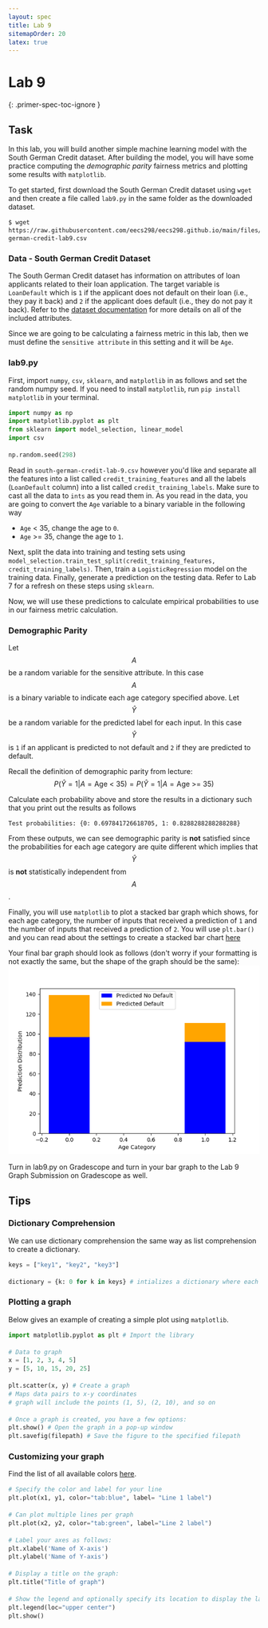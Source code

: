 ```yaml
---
layout: spec
title: Lab 9
sitemapOrder: 20
latex: true
---
```


Lab 9
==========================
{: .primer-spec-toc-ignore }


## Task
In this lab, you will build another simple machine learning model with the South German Credit dataset. After building the model, you will have some practice computing the *demographic parity* fairness metrics and plotting some results with `matplotlib`.

To get started, first download the South German Credit dataset using `wget` and then create a file called `lab9.py` in the same folder as the downloaded dataset.
```terminal
$ wget https://raw.githubusercontent.com/eecs298/eecs298.github.io/main/files/south-german-credit-lab9.csv
```

### Data - South German Credit Dataset
The South German Credit dataset has information on attributes of loan applicants related to their loan application. The target variable is `LoanDefault` which is `1` if the applicant does not default on their loan (i.e., they pay it back) and `2` if the applicant does default (i.e., they do not pay it back). Refer to the [dataset documentation](https://archive.ics.uci.edu/dataset/144/statlog+german+credit+data) for more details on all of the included attributes.

Since we are going to be calculating a fairness metric in this lab, then we must define the `sensitive attribute` in this setting and it will be `Age`. 

### lab9.py
First, import `numpy`, `csv`, `sklearn`, and `matplotlib` in as follows and set the random numpy seed. If you need to install `matplotlib`, run `pip install matplotlib` in your terminal.
```python
import numpy as np
import matplotlib.pyplot as plt
from sklearn import model_selection, linear_model
import csv

np.random.seed(298)
```

Read in `south-german-credit-lab-9.csv` however you'd like and separate all the features into a list called `credit_training_features` and all the labels (`LoanDefault` column) into a list called `credit_training_labels`. Make sure to cast all the data to `ints` as you read them in. As you read in the data, you are going to convert the `Age` variable to a binary variable in the following way
* `Age` < 35, change the age to `0`.
* `Age` >= 35, change the age to `1`.

Next, split the data into training and testing sets using `model_selection.train_test_split(credit_training_features, credit_training_labels)`. Then, train a `LogisticRegression` model on the training data. Finally, generate a prediction on the testing data. Refer to Lab 7 for a refresh on these steps using `sklearn`. 

Now, we will use these predictions to calculate empirical probabilities to use in our fairness metric calculation.

### Demographic Parity
Let $$A$$ be a random variable for the sensitive attribute. In this case $$A$$ is a binary variable to indicate each age category specified above. Let $$\hat{Y}$$ be a random variable for the predicted label for each input. In this case $$\hat{Y}$$ is `1` if an applicant is predicted to not default and `2` if they are predicted to default.

Recall the definition of demographic parity from lecture:
$$
P(\hat{Y} = 1 | A = \text{Age < 35}) = P(\hat{Y} = 1 | A = \text{Age >= 35})
$$

Calculate each probability above and store the results in a dictionary such that you print out the results as follows
```output
Test probabilities: {0: 0.697841726618705, 1: 0.8288288288288288}
```
From these outputs, we can see demographic parity is **not** satisfied since the probabilities for each age category are quite different which implies that $$\hat{Y}$$ is **not** statistically independent from $$A$$.

Finally, you will use `matplotlib` to plot a stacked bar graph which shows, for each age category, the number of inputs that received a prediction of `1` and the number of inputs that received a prediction of `2`. You will use `plt.bar()` and you can read about the settings to create a stacked bar chart [here](https://matplotlib.org/stable/gallery/lines_bars_and_markers/bar_stacked.html#sphx-glr-gallery-lines-bars-and-markers-bar-stacked-py)


Your final bar graph should look as follows (don't worry if your formatting is not exactly the same, but the shape of the graph should be the same):
![Bar graph](correct_bar_graph.png)

Turn in lab9.py on Gradescope and turn in your bar graph to the Lab 9 Graph Submission on Gradescope as well.

## Tips

### Dictionary Comprehension
We can use dictionary comprehension the same way as list comprehension to create a dictionary.
```python
keys = ["key1", "key2", "key3"]

dictionary = {k: 0 for k in keys} # intializes a dictionary where each key has value 0 to start
```

### Plotting a graph
Below gives an example of creating a simple plot using `matplotlib`. 

```python
import matplotlib.pyplot as plt # Import the library

# Data to graph
x = [1, 2, 3, 4, 5] 
y = [5, 10, 15, 20, 25]

plt.scatter(x, y) # Create a graph
# Maps data pairs to x-y coordinates 
# graph will include the points (1, 5), (2, 10), and so on

# Once a graph is created, you have a few options:
plt.show() # Open the graph in a pop-up window
plt.savefig(filepath) # Save the figure to the specified filepath
```

### Customizing your graph
Find the list of all available colors [here](https://matplotlib.org/stable/gallery/color/named_colors.html).
```python
# Specify the color and label for your line
plt.plot(x1, y1, color="tab:blue", label= "Line 1 label") 

# Can plot multiple lines per graph
plt.plot(x2, y2, color="tab:green", label="Line 2 label") 

# Label your axes as follows:
plt.xlabel('Name of X-axis') 
plt.ylabel('Name of Y-axis') 
  
# Display a title on the graph:
plt.title("Title of graph")

# Show the legend and optionally specify its location to display the labels of each line
plt.legend(loc="upper center")
plt.show()
```
